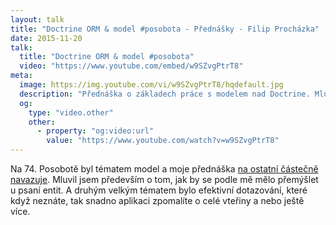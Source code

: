 ```yaml
---
layout: talk
title: "Doctrine ORM & model #posobota - Přednášky - Filip Procházka"
date: 2015-11-20
talk:
  title: "Doctrine ORM & model #posobota"
  video: "https://www.youtube.com/embed/w9SZvgPtrT8"
meta:
  image: https://img.youtube.com/vi/w9SZvgPtrT8/hqdefault.jpg
  description: "Přednáška o základech práce s modelem nad Doctrine. Mluvil jsem především o tom, jak by se podle mě mělo přemýšlet u psaní entit. A druhým velkým tématem bylo efektivní dotazování."
  og:
    type: "video.other"
    other:
      - property: "og:video:url"
        value: "https://www.youtube.com/watch?v=w9SZvgPtrT8"
---
```


Na 74. Posobotě byl tématem model a moje přednáška [na ostatní částečně navazuje][posobota-74-playlist].
Mluvil jsem především o tom, jak by se podle mě mělo přemýšlet u psaní entit.
A druhým velkým tématem bylo efektivní dotazování, které když neznáte, tak snadno aplikaci zpomalíte o celé vteřiny a nebo ještě více.

[posobota-74-playlist]: https://www.youtube.com/playlist?list=PLP7iOJ0mOvV81BcNB0_7kcNms_u0FmIHx
